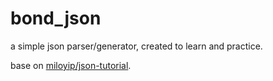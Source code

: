# bond_json
a simple json parser/generator,
created to learn and practice.

base on [miloyip/json-tutorial](https://github.com/miloyip/json-tutorial).

